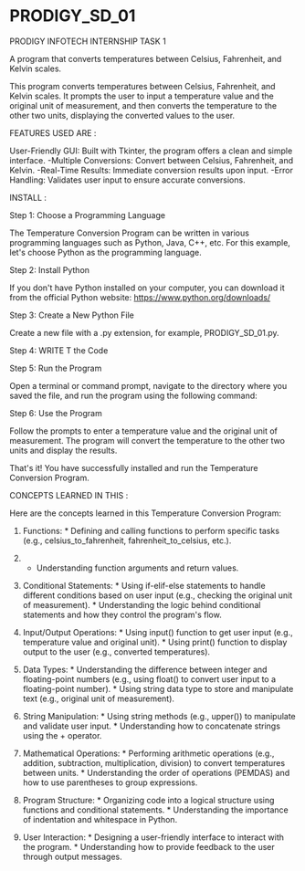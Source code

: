 # PRODIGY_SD_01


PRODIGY INFOTECH INTERNSHIP TASK 1

A program that converts temperatures between Celsius, Fahrenheit, and Kelvin scales.


This program converts temperatures between Celsius, Fahrenheit, and Kelvin scales. It prompts the user to input a temperature value and the original unit of measurement,
and then converts the temperature to the other two units, displaying the converted values to the user.

FEATURES USED ARE :

User-Friendly GUI: Built with Tkinter, the program offers a clean and simple interface. 
-Multiple Conversions: Convert between Celsius, Fahrenheit, and Kelvin. 
-Real-Time Results: Immediate conversion results upon input. 
-Error Handling: Validates user input to ensure accurate conversions.

INSTALL :

Step 1: Choose a Programming Language

The Temperature Conversion Program can be written in various programming languages such as Python, Java, C++, etc. 
For this example, let's choose Python as the programming language.

Step 2: Install Python

If you don't have Python installed on your computer, you can download it from the official Python website: https://www.python.org/downloads/

Step 3: Create a New Python File

Create a new file with a .py extension, for example, PRODIGY_SD_01.py.

Step 4: WRITE T the Code

Step 5: Run the Program

Open a terminal or command prompt, navigate to the directory where you saved the file, 
and run the program using the following command:

Step 6: Use the Program

Follow the prompts to enter a temperature value and the original unit of measurement.
The program will convert the temperature to the other two units and display the results.

That's it! You have successfully installed and run the Temperature Conversion Program.

CONCEPTS LEARNED IN THIS :



Here are the concepts learned in this Temperature Conversion Program:

1. Functions: * Defining and calling functions to perform specific tasks (e.g., celsius_to_fahrenheit, fahrenheit_to_celsius, etc.).
2.  * Understanding function arguments and return values.

3. Conditional Statements: * Using if-elif-else statements to handle different conditions based on user input (e.g., checking the original unit of measurement). * Understanding the logic behind conditional statements and how they control the program's flow.

4. Input/Output Operations: * Using input() function to get user input (e.g., temperature value and original unit). * Using print() function to display output to the user (e.g., converted temperatures).

5. Data Types: * Understanding the difference between integer and floating-point numbers (e.g., using float() to convert user input to a floating-point number). * Using string data type to store and manipulate text (e.g., original unit of measurement).

6. String Manipulation: * Using string methods (e.g., upper()) to manipulate and validate user input. * Understanding how to concatenate strings using the + operator.

7. Mathematical Operations: * Performing arithmetic operations (e.g., addition, subtraction, multiplication, division) to convert temperatures between units. * Understanding the order of operations (PEMDAS) and how to use parentheses to group expressions.

8. Program Structure: * Organizing code into a logical structure using functions and conditional statements. * Understanding the importance of indentation and whitespace in Python.

9. User Interaction: * Designing a user-friendly interface to interact with the program. * Understanding how to provide feedback to the user through output messages.

